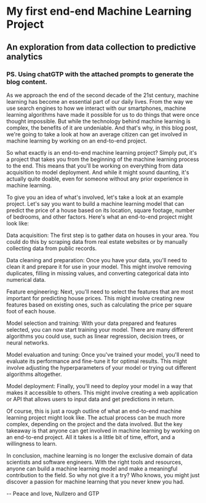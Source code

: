 # My first end-end Machine Learning Project
## An exploration from data collection to predictive analytics
### PS. Using chatGTP with the attached prompts to generate the blog content.

As we approach the end of the second decade of the 21st century, machine learning has become an essential part of our daily lives. From the way we use search engines to how we interact with our smartphones, machine learning algorithms have made it possible for us to do things that were once thought impossible. But while the technology behind machine learning is complex, the benefits of it are undeniable. And that's why, in this blog post, we're going to take a look at how an average citizen can get involved in machine learning by working on an end-to-end project.

So what exactly is an end-to-end machine learning project? Simply put, it's a project that takes you from the beginning of the machine learning process to the end. This means that you'll be working on everything from data acquisition to model deployment. And while it might sound daunting, it's actually quite doable, even for someone without any prior experience in machine learning.

To give you an idea of what's involved, let's take a look at an example project. Let's say you want to build a machine learning model that can predict the price of a house based on its location, square footage, number of bedrooms, and other factors. Here's what an end-to-end project might look like:

Data acquisition: The first step is to gather data on houses in your area. You could do this by scraping data from real estate websites or by manually collecting data from public records.

Data cleaning and preparation: Once you have your data, you'll need to clean it and prepare it for use in your model. This might involve removing duplicates, filling in missing values, and converting categorical data into numerical data.

Feature engineering: Next, you'll need to select the features that are most important for predicting house prices. This might involve creating new features based on existing ones, such as calculating the price per square foot of each house.

Model selection and training: With your data prepared and features selected, you can now start training your model. There are many different algorithms you could use, such as linear regression, decision trees, or neural networks.

Model evaluation and tuning: Once you've trained your model, you'll need to evaluate its performance and fine-tune it for optimal results. This might involve adjusting the hyperparameters of your model or trying out different algorithms altogether.

Model deployment: Finally, you'll need to deploy your model in a way that makes it accessible to others. This might involve creating a web application or API that allows users to input data and get predictions in return.

Of course, this is just a rough outline of what an end-to-end machine learning project might look like. The actual process can be much more complex, depending on the project and the data involved. But the key takeaway is that anyone can get involved in machine learning by working on an end-to-end project. All it takes is a little bit of time, effort, and a willingness to learn.

In conclusion, machine learning is no longer the exclusive domain of data scientists and software engineers. With the right tools and resources, anyone can build a machine learning model and make a meaningful contribution to the field. So why not give it a try? Who knows, you might just discover a passion for machine learning that you never knew you had.

-- Peace and love, Nullzero and GTP